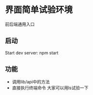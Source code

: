 # 界面简单试验环境

前后端通用入口 

## 启动
Start dev server:
    npm start


## 功能
- 调用lib/api中的方法
- 直接执行终端命令 大家可以用ls试验一下